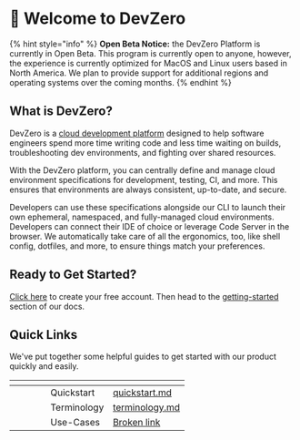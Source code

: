 # 👋 Welcome to DevZero

{% hint style="info" %}
**Open Beta Notice:** the DevZero Platform is currently in Open Beta. This program is currently open to anyone, however, the experience is currently optimized for MacOS and Linux users based in North America. We plan to provide support for additional regions and operating systems over the coming months.
{% endhint %}

## What is DevZero?

DevZero is a [cloud development platform](https://www.devzero.io/cloud-development-environment) designed to help software engineers spend more time writing code and less time waiting on builds, troubleshooting dev environments, and fighting over shared resources.

With the DevZero platform, you can centrally define and manage cloud environment specifications for development, testing, CI, and more. This ensures that environments are always consistent, up-to-date, and secure.

Developers can use these specifications alongside our CLI to launch their own ephemeral, namespaced, and fully-managed cloud environments. Developers can connect their IDE of choice or leverage Code Server in the browser. We automatically take care of all the ergonomics, too, like shell config, dotfiles, and more, to ensure things match your preferences.

## Ready to Get Started?

[Click here](https://www.devzero.io/dashboard) to create your free account. Then head to the [getting-started](getting-started/ "mention") section of our docs.

## Quick Links

We've put together some helpful guides to get started with our product quickly and easily.



<table data-view="cards"><thead><tr><th></th><th></th><th></th><th></th><th></th><th data-hidden data-card-target data-type="content-ref"></th></tr></thead><tbody><tr><td></td><td></td><td></td><td></td><td>Quickstart</td><td><a href="getting-started/quickstart.md">quickstart.md</a></td></tr><tr><td></td><td></td><td></td><td></td><td>Terminology</td><td><a href="getting-started/terminology.md">terminology.md</a></td></tr><tr><td></td><td></td><td></td><td></td><td>Use-Cases</td><td><a href="broken-reference">Broken link</a></td></tr></tbody></table>
